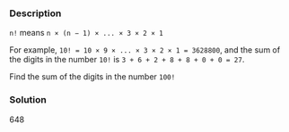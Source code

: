 ### Description
`n!` means `n × (n − 1) × ... × 3 × 2 × 1`

For example, `10! = 10 × 9 × ... × 3 × 2 × 1 = 3628800`,
and the sum of the digits in the number `10!` is `3 + 6 + 2 + 8 + 8 + 0 + 0 = 27`.

Find the sum of the digits in the number `100!`


### Solution
648